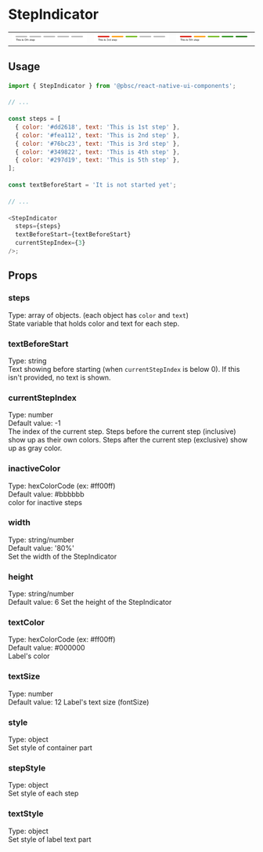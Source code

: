 # StepIndicator

<table >
   <tr>
      <td><img src="./resources/stepindicator_0th.png" alt="StepIndicator 0th step" /></td>
      <td><img src="./resources/stepindicator_3rd.png" alt="StepIndicator 3rd step" /></td>
      <td><img src="./resources/stepindicator_5th.png" alt="StepIndicator 5th step" /></td>
  </tr>
</table>

## Usage

```js
import { StepIndicator } from '@pbsc/react-native-ui-components';

// ...

const steps = [
  { color: '#dd2618', text: 'This is 1st step' },
  { color: '#fea112', text: 'This is 2nd step' },
  { color: '#76bc23', text: 'This is 3rd step' },
  { color: '#349822', text: 'This is 4th step' },
  { color: '#297d19', text: 'This is 5th step' },
];

const textBeforeStart = 'It is not started yet';

// ...

<StepIndicator
  steps={steps}
  textBeforeStart={textBeforeStart}
  currentStepIndex={3}
/>;
```

## Props

### steps
Type: array of objects. (each object has `color` and `text`) <br/>
State variable that holds color and text for each step.

### textBeforeStart
Type: string <br/>
Text showing before starting (when `currentStepIndex` is below 0). If this isn't provided, no text is shown.

### currentStepIndex
Type: number <br/>
Default value: -1 <br/>
The index of the current step. Steps before the current step (inclusive) show up as their own colors. Steps after the current step (exclusive) show up as gray color.

### inactiveColor
Type: hexColorCode (ex: #ff00ff) <br/>
Default value: #bbbbbb <br/>
color for inactive steps

### width
Type: string/number <br/>
Default value: '80%' <br/>
Set the width of the StepIndicator

### height
Type: string/number <br/>
Default value: 6
Set the height of the StepIndicator

### textColor
Type: hexColorCode (ex: #ff00ff) <br/>
Default value: #000000 <br/>
Label's color

### textSize
Type: number <br/>
Default value: 12
Label's text size (fontSize)

### style
Type: object <br/>
Set style of container part

### stepStyle
Type: object <br/>
Set style of each step

### textStyle
Type: object <br/>
Set style of label text part
